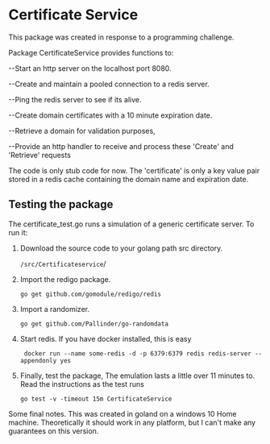 # Certificate Service

This package was created in response to a programming challenge.

Package CertificateService provides functions to:

--Start an http server on the localhost port 8080.

--Create and maintain a pooled connection to a redis server.

--Ping the redis server to see if its alive.

--Create domain certificates with a 10 minute expiration date.

--Retrieve a domain for validation purposes,

--Provide an http handler to receive and process these 'Create' and 'Retrieve' requests

The code is only stub code for now. The 'certificate' is only a key value pair stored in a 
redis cache containing the domain name and expiration date. 


## Testing the package

The certificate_test.go runs a simulation of a generic certificate server. To run it:

1. Download the source code to your golang path src directory.

    `/src/Certificateservice`/

2. Import the redigo package.

   `go get github.com/gomodule/redigo/redis`

3. Import a randomizer.

    `go get github.com/Pallinder/go-randomdata`

4. Start redis. If you have docker installed, this is easy
    
   ` docker run --name some-redis -d -p 6379:6379 redis redis-server --appendonly yes`

5. Finally, test the package, The emulation lasts a little over 11 minutes to.
Read the instructions as the test runs

    `go test -v -timeout 15m CertificateService`


Some final notes. This was created in goland on a windows 10 Home machine. Theoretically it should
work in any platform, but I can't make any guarantees on this version.
